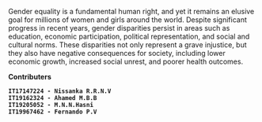 Gender equality is a fundamental human right, and yet it remains an elusive goal for millions of women and girls around the world. Despite significant progress in recent years, gender disparities persist in areas such as education, economic participation, political representation, and social and cultural norms. These disparities not only represent a grave injustice, but they also have negative consequences for society, including lower economic growth, increased social unrest, and poorer health outcomes. 

<b>Contributers<b>
    
    IT17147224 - Nissanka R.R.N.V
    IT19162324 - Ahamed M.B.B
    IT19205052 - M.N.N.Hasni
    IT19967462 - Fernando P.V

